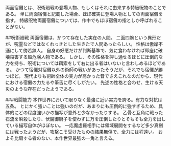 両面宿儺とは、呪術廻戦の登場人物、もしくはそれに由来する特級呪物のことである。
単に両面宿儺と記載した場合、ほぼ確実に登場人物としての両面宿儺を指す。
特級呪物両面宿儺については、作中でもほぼ宿儺の指としか呼ばれることがない。

##呪術廻戦
両面宿儺は、かつて存在した実在の人間。
二面四腕という異形だが、呪霊などではなくれっきとした生きたで人間あったらしい。
性格は傲岸不遜にして傍若無人。
自身の好悪だけが判断基準で、気に食わなければ即座に破壊殺害する超危険人物である。
しかし、その性格を押し通せるほどに圧倒的な力を持ち、呪術については羂索をして右に出る者はいないと言わしめるほどである。
かつて宿儺対宿儺以外の術師の戦いがあったそうだが、それでも宿儺が勝つほど。
現代よりも術師全体の実力が高かった昔でさえこれなのだから、現代における宿儺の力たるや筆舌に尽くしがたい。
先述の性格と合わせ、生ける天災のような存在だったようである。

###戦闘能力
本作世界において限りなく最強に近い実力を誇る。有力な対抗は五条。
とにかく強いことは強いのだが、あまりにも圧倒的に強すぎるため、具体的にどの程度強いかの描写が意外と少なかったりする。
乙骨と互角に戦った石流を瞬殺したり、伏魔御厨子を使わずに万を圧倒したりとそもそも全力を出している描写自体がほぼない。
一応魔虚羅相手には領域展開をするなど多少真剣には戦ったようだが、攻撃こそ受けたものの結果無傷で、全力には程遠い。
およそ比肩する者のない、本作世界最強の一角と言える。
